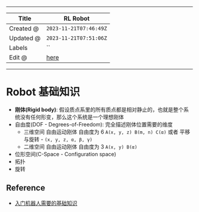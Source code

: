 -----

| Title     | RL Robot                                              |
| --------- | ----------------------------------------------------- |
| Created @ | `2023-11-21T07:46:49Z`                                |
| Updated @ | `2023-11-21T07:51:06Z`                                |
| Labels    | \`\`                                                  |
| Edit @    | [here](https://github.com/junxnone/aiwiki/issues/458) |

-----

# Robot 基础知识

  - **刚体(Rigid body)**: 假设质点系里的所有质点都是相对静止的，也就是整个系统没有任何形变，那么这个系统是一个理想刚体
  - 自由度(DOF - Degrees-of-Freedom): 完全描述刚体位置需要的维度
      - 三维空间 自由运动刚体 自由度为 6 `A(x, y, z) B(m, n) C(α)` 或者 平移与旋转 - `(x, y,
        z, α, β, γ)`
      - 二维空间 自由运动刚体 自由度为 3 `A(x, y) B(α)`
  - 位形空间(C-Space - Configuration space)
  - 拓扑
  - 旋转

## Reference

  - [入门机器人需要的基础知识](https://zhuanlan.zhihu.com/p/655770237)
